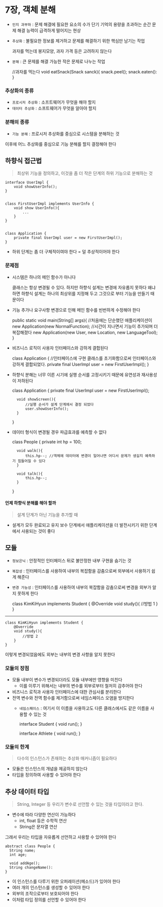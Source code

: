 # 7장, 객체 분해

* `인지 과부하` : 문제 해결에 필요한 요소의 수가 단기 기억의 용량을 초과하는 순간 문제 해결 능력이 급격하게 떨어지는 현상
* `추상화` : 불필요한 정보를 제거하고 문제를 해결하기 위한 핵심만 남기는 작업


    과자를 먹는데 봉지모양, 과자 가격 등은 고려하지 않는다

* `분해` : 큰 문제를 해결 가능한 작은 문제로 나누는 작업


    //과자를 먹는다
    void eatSnack(Snack sanck){
        snack.peel();
        snack.eaten():
    }


### 추상화의 종류
* `프로시저 추상화` : 소프트웨어가 무엇을 해야 할지
* `데이터 추상화` : 소프트웨어가 무엇을 알아야 할지

### 분해의 종류
* `기능 분해` : 프로시저 추상화를 중심으로 시스템을 분해하는 것

이후에 어느 추상화를 중심으로 기능 분해를 할지 결정해야 한다

## 하향식 접근법
> 최상위 기능을 정의하고, 이것을 좀 더 작은 단계의 하위 기능으로 분해하는 것


    interface UserImpl {
        void showUserInfo();
    }


    class FirstUserImpl implements UserInfo {
        void show UserInfo(){
            ...
        }
    }


    class Application {
        private final UserImpl user = new FirstUserImpl();
    }
* 하위 단계는 좀 더 구체적이여야 한다 = 덜 추상적이어야 한다
### 문제점
* 시스템은 하나의 메인 함수가 아니다


    클래스는 항상 변경될 수 있다. 하지만 하향식 설계는 변경에 자유롭지 못하다
    왜냐하면 하향식 설계는 하나의 최상위를 지정해 두고 그것으로 부터 기능을 만들기 때문이다
* 기능 추가나 요구사항 변경으로 인해 메인 함수를 빈번하게 수정해야 한다

    
    public static void main(String[] args){
        //처음에는 단순했던 애플리케이션이
        new Application(new NormalFunction);
        //시간이 지나면서 기능이 추가되며 더 복잡해졌다
        new Application(new User, new Location, new LanguageTool);
    }
* 비즈니스 로직이 사용자 인터페이스와 강하게 결합된다


    class Application {
        //인터페이스에 구현 클래스를 초기화함으로써 인터페이스와 강하게 결합되었다.
        private final UserImpl user = new FirstUserImpl();
    }
* 하향식 분해는 너무 이른 시기에 실행 순서를 고정시키기 때문에 유연성과 재사용성이 저하된다


    class Application {
        private final UserImpl user = new FirstUserImpl();

        void showScreen(){
            //실행 순서가 설계 단계에서 결정 되었다
            user.showUserInfo();
        }
    }
        
* 데이터 형식이 변경될 경우 파급효과를 예측할 수 없다


    class People {
        private int hp = 100;

        void walk(){
            this.hp--; //객체에 데이터에 변경이 일어나면 어디서 문제가 생길지 예측하기 힘들어질 수 있다
        }
        
        void talk(){
            this.hp--;
        }
    }
#### 언제 하향식 분해를 해야 할까
> 설계 단계가 아닌 기능을 추가할 때

* 설계가 모두 완료되고 유지 보수 단계에서 애플리케이션을 더 발전시키기 위한 단계에서 사용되는 것이 좋다
## 모듈
* `정보은닉` : 안정적인 인터페이스 뒤로 불안정한 내부 구현을 숨기는 것
* `복잡성` : 인터페이스를 사용하여 내부의 복잡함을 감춤으로써 외부에서 사용하기 쉽게 해준다
* `변경 가능성` : 인터페이스를 사용하여 내부의 복잡함을 감춤으로써 변경을 외부가 알지 못하게 한다


    class KimKiHyun implements Student {
        @Override
        void study(){
            //방법 1
        }
    }

- - -

    class KimKiHyun implements Student {
        @Override
        void study(){
            //방법 2
        }
    }

이렇게 변경되었음에도 외부는 내부의 변경 사항을 알지 못한다
### 모듈의 장점
* 모듈 내부이 변수가 변경되더라도 모듈 내부에만 영향을 미친다
  * 이를 이루기 위해서는 내부의 변수를 외부로부터 철저히 감추어야 한다
* 비즈니스 로직과 사용자 인터페이스에 대한 관심사를 분리한다
* 전역 변수와 전역 함수를 제거함으로써 네임스페이스 오염을 방지한다
  * `네임스페이스` : 여기서 이 이름을 사용하고도 다른 클래스에서도 같은 이름을 사용할 수 있는 것


    interface Student {
        void run();
    }

    interface Athlete {
        void run();
    }
### 모듈의 한계
> 다수의 인스턴스가 존재하는 추상화 매커니즘이 필요하다

* 모듈은 인스턴스의 개념을 제공하지 않는다
* 타입을 정의하여 사용할 수 있어야 한다

## 추상 데이터 타입
> String, Integer 등 우리가 변수로 선언할 수 있는 것을 타입이라고 한다.
* 변수에 따라 다양한 연산이 가능하다
  * int, float 등은 수학적 연산
  * String은 문자열 연산

그래서 우리는 타입을 자유롭게 선언하고 사용할 수 있어야 한다

  

    abstract class People {
      String name;
      int age;

      void addAge();
      String changeName():
    }
* 이 인스턴스를 다루기 위한 오퍼레이션(메소드)가 있어야 한다
* 여러 개의 인스턴스를 생성할 수 있어야 한다
* 외부의 조작으로부터 보호되어야 한다
* 이처럼 타입 정의를 선언할 수 있어야 한다